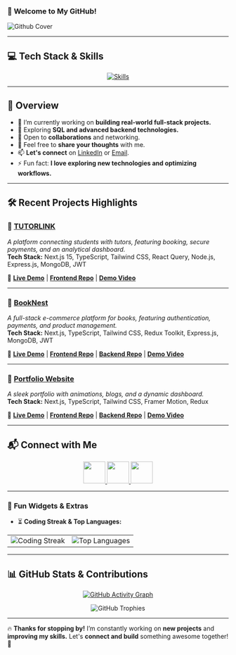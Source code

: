 ### 🚀 **Welcome to My GitHub!**

![Github Cover](./images/CoverGit.gif)

---

## 💻 **Tech Stack & Skills**

<p align="center">
  <a href="#"><img src="https://skillicons.dev/icons?i=html,css,tailwind,js,ts,react,redux,next,nodejs,express,mongodb,postman,figma" alt="Skills" /></a>
</p>

---

## 🚀 **Overview**

- 🔭 I’m currently working on **building real-world full-stack projects.**
- 🌱 Exploring **SQL and advanced backend technologies.**
- 🤝 Open to **collaborations** and networking.
- 💬 Feel free to **share your thoughts** with me.
- 📫 **Let's connect** on [LinkedIn](https://www.linkedin.com/in/md-shakilhossain) or [Email](mailto:mrshakilhossain@outlook.com).
- ⚡ Fun fact: **I love exploring new technologies and optimizing workflows.**

---

## 🛠️ **Recent Projects Highlights**

### 🚀 [**TUTORLINK**](https://tutor-link-web.vercel.app)

_A platform connecting students with tutors, featuring booking, secure payments, and an analytical dashboard._  
**Tech Stack:** Next.js 15, TypeScript, Tailwind CSS, React Query, Node.js, Express.js, MongoDB, JWT

🔗 **[Live Demo](https://tutor-link-web.vercel.app)** | [**Frontend Repo**](https://github.com/Shakilofficial/tutor-link.git) | [**Demo Video**](https://drive.google.com/file/d/1N5F7j7pJMCdSdqy8DQcU_JiwhSq27-Mf/view)

---

### 🛒 [**BookNest**](https://booknest-blond.vercel.app)

_A full-stack e-commerce platform for books, featuring authentication, payments, and product management._  
**Tech Stack:** Next.js, TypeScript, Tailwind CSS, Redux Toolkit, Express.js, MongoDB, JWT

🔗 **[Live Demo](https://booknest-blond.vercel.app)** | [**Frontend Repo**](https://github.com/Shakilofficial/bookNest-client.git) | [**Backend Repo**](https://github.com/Shakilofficial/bookNest-server.git) | [**Demo Video**](https://drive.google.com/file/d/1GARhg0KL9KvNqonQexFuEd6hXiccUSi0/view)

---

### 🎨 [**Portfolio Website**](https://shakil-tawny.vercel.app)

_A sleek portfolio with animations, blogs, and a dynamic dashboard._  
**Tech Stack:** Next.js, TypeScript, Tailwind CSS, Framer Motion, Redux

🔗 **[Live Demo](https://shakil-tawny.vercel.app)** | [**Frontend Repo**](https://github.com/Shakilofficial/portfolio-client.git) | [**Backend Repo**](https://github.com/Shakilofficial/portfolio-server.git) | [**Demo Video**](https://drive.google.com/file/d/1G0u7BVb99tnnNps1LVl3K8pcsIBx8cnr/view)

---

## 📬 **Connect with Me**

<p align="center">
  <a href="https://www.facebook.com/iamshakilhossain">
    <img height="50" src="https://img.shields.io/badge/Facebook-1877F2?style=for-the-badge&logo=facebook&logoColor=white"/>
  </a>
  <a href="https://www.linkedin.com/in/md-shakilhossain">
    <img height="50" src="https://img.shields.io/badge/LinkedIn-0077B5?style=for-the-badge&logo=linkedin&logoColor=white"/>
  </a>
  <a href="mailto:mrshakilhossain@outlook.com">
    <img height="50" src="https://img.shields.io/badge/Email-D14836?style=for-the-badge&logo=gmail&logoColor=white"/>
  </a>
</p>

---

### 🎯 **Fun Widgets & Extras**

- ⏳ **Coding Streak & Top Languages:**

<div align="center">
  <table>
    <tr>
      <td>
        <img src="https://github-readme-streak-stats.herokuapp.com?user=Shakilofficial&theme=algolia&border_radius=5" alt="Coding Streak"/>
      </td>
      <td>
        <img src="https://github-readme-stats.vercel.app/api/top-langs/?username=Shakilofficial&layout=compact&theme=algolia" alt="Top Languages"/>
      </td>
    </tr>
  </table>
</div>

---

## 📊 **GitHub Stats & Contributions**

<p align="center">
  <a href="https://github.com/Shakilofficial">
    <img src="https://github-readme-activity-graph.vercel.app/graph?username=Shakilofficial&theme=algolia" alt="GitHub Activity Graph"/>
  </a>
</p>

<p align="center">
  <img src="https://github-profile-trophy.vercel.app/?username=Shakilofficial&theme=algolia&no-frame=true&margin-w=15" alt="GitHub Trophies" />
</p>

---

🔥 **Thanks for stopping by!** I’m constantly working on **new projects** and **improving my skills.** Let's **connect and build** something awesome together! 🚀
